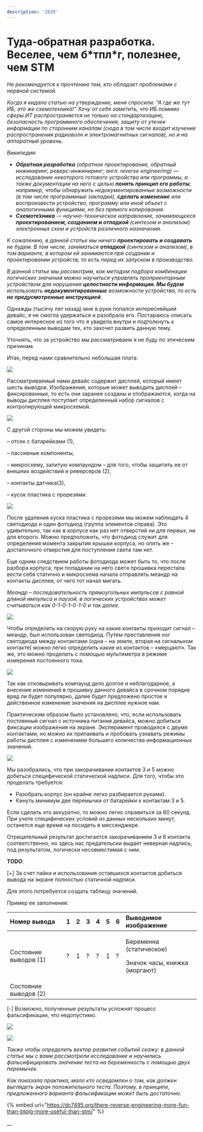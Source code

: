 ```yaml
---
description: '2020'
---
```


# Туда-обратная разработка. Веселее, чем б\*тпл\*г, полезнее, чем STM

_Не рекомендуется к прочтению тем, кто обладает проблемами с нервной системой._

_Когда я кидала статью на утверждение, меня спросили: “А где же тут ИБ, это же схемотехника!” Хочу от себя заметить, что ИБ помимо сферы ИТ распространяется не только на стандартизацию, безопасность программного обеспечения, защиту от утечек информации по сторонним каналам \(сюда в том числе входит изучение распространения радиоволн и электромагнитных сигналов\), но и на аппаратный уровень._

_Википедия:_

* _**Обра́тная разрабо́тка** \(обратное проектирование, обратный инжиниринг, реверс-инжиниринг; англ. reverse engineering\) — исследование некоторого готового устройства или программы, а также документации на него с целью **понять принцип его работы**; например, чтобы обнаружить недокументированные возможности \(в том числе программные закладки\), **сделать изменение** или воспроизвести устройство, программу или иной объект с аналогичными функциями, но без прямого копирования._
* _**Схемоте́хника** — научно-техническое направление, занимающееся **проектированием, созданием и отладкой** \(синтезом и анализом\) электронных схем и устройств различного назначения._

_К сожалению, в данной статье мы ничего **проектировать и создавать** не будем. В том числе, заниматься **отладкой** \(синтезом и анализом\), в том варианте, в котором ей занимаются при создании и проектировании устройств, то есть перед их запуском в производство._

_В данной статье мы рассмотрим, как методом подбора комбинации логических значений можно научиться управлять проприентарным устройством для нарушения **целостности информации. Мы будем** использовать **недокументированные** возможности устройства, то есть **не предусмотренные инструкцией**._

Однажды \(тысячу лет назад\) мне в руки попался интереснейший девайс, я не смогла удержаться и разобрала его. Постараюсь описать самое интересное из того что я увидела внутри и подтолкнуть к определенным выводам тех, кто захочет развить данную тему.

Уточнять, что за устройство мы рассматриваем я не буду по этическим причинам.

Итак, перед нами сравнительно небольшая плата:

![](https://dc7495.org/aybbtu/uploads/2020/05/word-image.png)

Рассматриваемый нами девайс содержит дисплей, который имеет шесть выводов. Изображения, которые может выводить дисплей – фиксированные, то есть они заранее созданы и отображаются, когда на выводы дисплея поступает определенный набор сигналов с контролирующей микросхемой.

![](https://dc7495.org/aybbtu/uploads/2020/05/word-image-1.png)

С другой стороны мы можем увидеть:

– отсек с батарейками \(1\),

– пассивные компоненты,

– микросхему, залитую компаундом – для того, чтобы защитить ее от внешних воздействий и реверсеров \(2\),

– контакты датчика\(3\),

– кусок пластика с прорезями.

![](https://dc7495.org/aybbtu/uploads/2020/05/word-image-2.png)

После удаления куска пластика с прорезями мы можем наблюдать 4 светодиода и один фотодиод \(группа элементов справа\). Это удивительно, так как в корпусе как раз нет отверстий ни для первых, ни для второго. Можно предположить, что фотодиод служит для определения момента закрытия крышки корпуса, но опять же – достаточного отверстия для поступления света там нет.

Еще одним следствием работы фотодиода может быть то, что после разбора корпуса, при попадании на него света прошивка перестала вести себя статично и микросхема начала отправлять меандр на контакты дисплея, от чего тот начал мигать.

_Меандр – последовательность прямоугольных импульсов с равной длиной импульса и паузой, в логических устройствах может считываться как 0-1-0-1-0-1-0 и так далее._

![](https://dc7495.org/aybbtu/uploads/2020/05/GIF1-1.gif)

Чтобы определить на скорую руку на какие контакты приходит сигнал – меандр, был использован светодиод. Путем преставления ног светодиода между контактами \(одна – на земле, вторая на сигнальном контакте\) можно легко определить какие из контактов – «мерцают». Так же, это можно проделать с помощью мультиметра в режиме измерения постоянного тока.

![](https://dc7495.org/aybbtu/uploads/2020/05/GIF2.gif)

Так как отковыривать компаунд дело долгое и неблагодарное, а внесение изменений в прошивку данного девайса в срочном порядке вряд ли будет популярно, далее будет предложено простое и действенное изменение значения на дисплее нужное нам.

Практическим образом было установлено, что, если использовать постоянный сигнал с источника питания девайса, можно добиться фиксации изображения на экране. Эксперимент проводился с двумя контактами, но можно их припаивать и пробовать узнавать режимы работы дисплея с изменением большего количества информационных значений.

![](https://dc7495.org/aybbtu/uploads/2020/05/%D0%93%D0%B8%D1%84%D0%BA%D0%B03.gif)

Мы разобрались, что при закорачивании контактов 3 и 5 можно добиться специфической статической надписи. Для того, чтобы это проделать требуется:

* Разобрать корпус \(он крайне легко разбирается руками\).
* Кинуть минимум две перемычки от батарейки к контактам 3 и 5.

Если сделать это аккуратно, то можно легко справиться за 60 секунд. При учете специфических условий из данных нескольких минут, останется еще время на посидеть в мессенджере.

Отрицательный результат достигается закорачиванием 3 и 6 контакта соответственно, но здесь нас предательски выдает неверная надпись, под результатом, логически несовместимая с ним.

**TODO**:

\[+\] За счет пайки и использования оставшихся контактов добиться вывода на экране полностью статичной надписи.

Для этого потребуется создать таблицу значений.

Пример ее заполнения:

<table>
  <thead>
    <tr>
      <th style="text-align:left"><b>&#x41D;&#x43E;&#x43C;&#x435;&#x440; &#x432;&#x44B;&#x432;&#x43E;&#x434;&#x430;</b>
      </th>
      <th style="text-align:left"><b>1</b>
      </th>
      <th style="text-align:left"><b>2</b>
      </th>
      <th style="text-align:left"><b>3</b>
      </th>
      <th style="text-align:left"><b>4</b>
      </th>
      <th style="text-align:left"><b>5</b>
      </th>
      <th style="text-align:left"><b>6</b>
      </th>
      <th style="text-align:left"><b>&#x412;&#x44B;&#x432;&#x43E;&#x434;&#x438;&#x43C;&#x43E;&#x435; &#x438;&#x437;&#x43E;&#x431;&#x440;&#x430;&#x436;&#x435;&#x43D;&#x438;&#x435;</b>
      </th>
    </tr>
  </thead>
  <tbody>
    <tr>
      <td style="text-align:left">&#x421;&#x43E;&#x441;&#x442;&#x43E;&#x44F;&#x43D;&#x438;&#x435; &#x432;&#x44B;&#x432;&#x43E;&#x434;&#x43E;&#x432;
        (1)</td>
      <td style="text-align:left">?</td>
      <td style="text-align:left">1</td>
      <td style="text-align:left">?</td>
      <td style="text-align:left">?</td>
      <td style="text-align:left">1</td>
      <td style="text-align:left">?</td>
      <td style="text-align:left">
        <p>&#x411;&#x435;&#x440;&#x435;&#x43C;&#x435;&#x43D;&#x43D;&#x430; (&#x441;&#x442;&#x430;&#x442;&#x438;&#x447;&#x435;&#x441;&#x43A;&#x43E;&#x435;)</p>
        <p>&#x417;&#x43D;&#x430;&#x447;&#x43E;&#x43A; &#x447;&#x430;&#x441;&#x44B;,
          &#x43A;&#x43D;&#x438;&#x436;&#x43A;&#x430; (&#x43C;&#x43E;&#x440;&#x433;&#x430;&#x44E;&#x442;)</p>
      </td>
    </tr>
    <tr>
      <td style="text-align:left">&#x421;&#x43E;&#x441;&#x442;&#x43E;&#x44F;&#x43D;&#x438;&#x435; &#x432;&#x44B;&#x432;&#x43E;&#x434;&#x43E;&#x432;
        (2)</td>
      <td style="text-align:left"></td>
      <td style="text-align:left"></td>
      <td style="text-align:left"></td>
      <td style="text-align:left"></td>
      <td style="text-align:left"></td>
      <td style="text-align:left"></td>
      <td style="text-align:left"></td>
    </tr>
  </tbody>
</table>

\[-\] Возможно, полученные результаты усложнят процесс фальсификации, что недопустимо.

![](https://dc7495.org/aybbtu/uploads/2020/05/word-image-3.png)

![](https://dc7495.org/aybbtu/uploads/2020/05/word-image-4.png)

_Также чтобы определить вектор развития событий скажу: в данной статье мы с вами рассмотрели исследование и научились фальсифицировать значение теста на беременность с помощью двух перемычек._

_Как показала практика, мало кто осведомлен о том, как должен выглядеть экран положительного теста. Поэтому, в принципе, предложенного варианта фальсификации может быть достаточно._

{% embed url="https://dc7495.org/there-reverse-engineering-more-fun-than-btplg-more-useful-than-stm/" %}

\_\_


